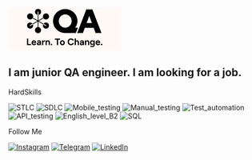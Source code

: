 [![Header](https://github.com/Mer1223/Mer1223/blob/main/assets/vdrverv.png)](https://www.linkedin.com/feed/)

## I am junior QA engineer. I am looking for a job. 


HardSkills

![STLC](https://img.shields.io/badge/STLC-00CED1?style=plastic) 
![SDLC](https://img.shields.io/badge/SDLC-00CED1?style=plastic)
![Mobile_testing](https://img.shields.io/badge/Mobile_testing-00CED1?style=plastic)
![Manual_testing](https://img.shields.io/badge/Manual_testing-00CED1?style=plastic)
![Test_automation](https://img.shields.io/badge/Test_automation-00CED1?style=plastic)
![API_testing](https://img.shields.io/badge/API_testing-00CED1?style=plastic)
![English_level_B2](https://img.shields.io/badge/English_level_B1-00CED1?style=plastic)
![SQL](https://img.shields.io/badge/SQL-00CED1?style=plastic)

Follow Me

[![Instagram](https://img.shields.io/badge/-Instagram-00CED1?style=plastic&?style=for-the-badge&logo=instagram&logoColor=fabf01)](https://www.instagram.com/elturanegemberdiev)
[![Telegram](https://img.shields.io/badge/-Telegram-00CED1?style=plastic&style=for-the-badge&logo=telegram&logoColor=fabf01)](https://t.me/elturan)
[![LinkedIn](https://img.shields.io/badge/-Whatsapp-00CED1?style=plastic&?style=for-the-badge&logo=linkedin&logoColor=fabf01)](https://www.linkedin.com/in/elturan-egemberdiev-8b0678242/)

